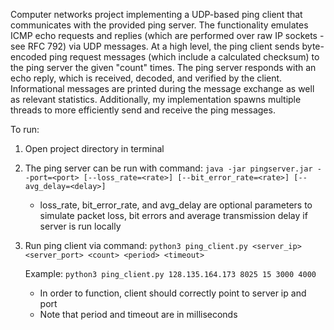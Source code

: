 Computer networks project implementing a UDP-based ping client that communicates
with the provided ping server. The functionality emulates ICMP echo requests and
replies (which are performed over raw IP sockets - see RFC 792) via UDP messages.
At a high level, the ping client sends byte-encoded ping request messages (which
include a calculated checksum) to the ping server the given "count" times.
The ping server responds with an echo reply, which is received, decoded, and
verified by the client. Informational messages are printed during the message
exchange as well as relevant statistics. Additionally, my implementation 
spawns multiple threads to more efficiently send and receive the ping
messages.

To run:

1) Open project directory in terminal

2) The ping server can be run with command: ```java -jar pingserver.jar --port=<port> [--loss_rate=<rate>] [--bit_error_rate=<rate>] [--avg_delay=<delay>]```
    - loss_rate, bit_error_rate, and avg_delay are optional parameters to
    simulate packet loss, bit errors and average transmission delay if 
      server is run locally

3) Run ping client via command: ```python3 ping_client.py <server_ip> 
       <server_port> <count> <period> <timeout>```
       
    Example: ```python3 ping_client.py 128.135.164.173 8025 15 3000 4000```
   - In order to function, client should correctly point to server ip and port 
   - Note that period and timeout are in milliseconds
   
